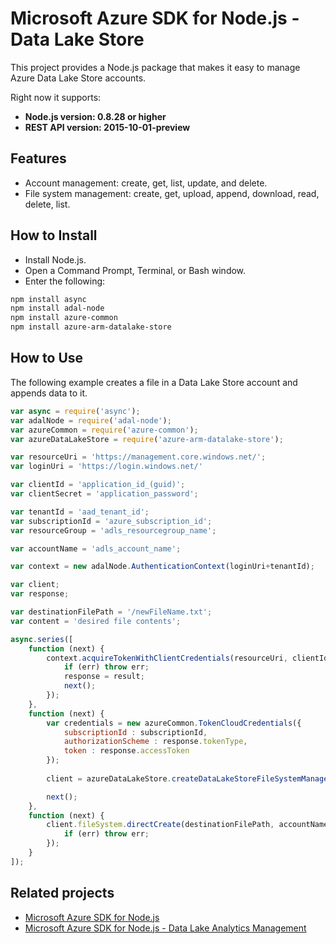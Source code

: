 # Microsoft Azure SDK for Node.js - Data Lake Store

This project provides a Node.js package that makes it easy to manage Azure Data Lake Store accounts.

Right now it supports:

  *  **Node.js version: 0.8.28 or higher**
  *  **REST API version: 2015-10-01-preview**

## Features

- Account management: create, get, list, update, and delete.
- File system management: create, get, upload, append, download, read, delete, list.

## How to Install

- Install Node.js.
- Open a Command Prompt, Terminal, or Bash window.
- Enter the following:
 
```bash
npm install async
npm install adal-node
npm install azure-common
npm install azure-arm-datalake-store
```

## How to Use

The following example creates a file in a Data Lake Store account and appends data to it.

```javascript
var async = require('async');
var adalNode = require('adal-node');
var azureCommon = require('azure-common');
var azureDataLakeStore = require('azure-arm-datalake-store');

var resourceUri = 'https://management.core.windows.net/';
var loginUri = 'https://login.windows.net/'

var clientId = 'application_id_(guid)';
var clientSecret = 'application_password';

var tenantId = 'aad_tenant_id';
var subscriptionId = 'azure_subscription_id';
var resourceGroup = 'adls_resourcegroup_name';

var accountName = 'adls_account_name';

var context = new adalNode.AuthenticationContext(loginUri+tenantId);

var client;
var response;

var destinationFilePath = '/newFileName.txt';
var content = 'desired file contents';

async.series([
    function (next) {
        context.acquireTokenWithClientCredentials(resourceUri, clientId, clientSecret, function(err, result){
            if (err) throw err;
            response = result;
            next();
        });
    },
    function (next) {
        var credentials = new azureCommon.TokenCloudCredentials({
            subscriptionId : subscriptionId,
            authorizationScheme : response.tokenType,
            token : response.accessToken
        });
      
        client = azureDataLakeStore.createDataLakeStoreFileSystemManagementClient(credentials, 'azuredatalakestore.net');

        next();
    },
    function (next) {
        client.fileSystem.directCreate(destinationFilePath, accountName, content, function(err, result){
            if (err) throw err;
        });
    }
]);
```

## Related projects

- [Microsoft Azure SDK for Node.js](https://github.com/azure/azure-sdk-for-node)
- [Microsoft Azure SDK for Node.js - Data Lake Analytics Management](https://github.com/Azure/azure-sdk-for-node/tree/master/lib/services/dataLake.Store)
